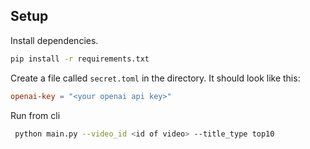 ## Setup
Install dependencies.
```bash
pip install -r requirements.txt
```
Create a file called `secret.toml` in the directory. It should look like this:
```toml
openai-key = "<your openai api key>"
```
Run from cli
```bash
 python main.py --video_id <id of video> --title_type top10
```